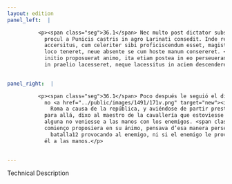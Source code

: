 ```yaml
---
layout: edition
panel_left:  |

          <p><span class="seg">36.1</span> Nec multo post dictator subsecutus haud
            procul a Punicis castris in agro Larinati consedit. Inde reipublicae causa Romam
            accersitus, cum celeriter sibi proficiscendum esset, magistro equitum denuntiat, ut sese
            loco teneret, neue absente se cum hoste manum consereret. <span class="seg">2</span> Nam sicut ab
            initio proposuerat animo, ita etiam postea in eo perseuerandum putabat, ut neque hostem
            in praelio lacesseret, neque lacessitus in aciem descenderet.</p>
        

panel_right:  |

          <p><span class="seg">36.1</span> Poco después le seguió el dictador, y
            no <a href="../public/images/1491/171v.png" target="new"><img src="../public/images/1491/1491.jpg"/></a>[171v,b] lexos del real de los carthagineses se aposentó en el campo Larinate, donde fue llamado para venir a
              Roma a causa de la república, y aviéndose de partir prestamente
            para allá, dixo al maestro de la cavallería que estoviesse quedo en el real y en manera
            alguna no veniesse a las manos con los enemigos. <span class="seg">2</span> Ca, segund que desd’el
            comienço proposiera en su ánimo, pensava d’esa manera perseverar después de no pelear en
              batalla12 provocando al enemigo, ni si el enemigo le provocasse venir con
            él a las manos.</p>
        

---
```


Technical Description 